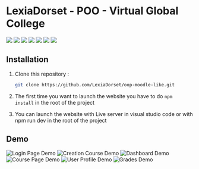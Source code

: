 # LexiaDorset - POO - Virtual Global College

<div>
  <img src="https://img.shields.io/badge/HTML5-E34F26?style=for-the-badge&logo=html5&logoColor=white"/>
<img src="https://img.shields.io/badge/CSS3-1572B6?style=for-the-badge&logo=css3&logoColor=white"/>
  <img src="https://img.shields.io/badge/JavaScript-F7DF1E?style=for-the-badge&logo=javascript&logoColor=black"/>
  <img src="https://img.shields.io/badge/firebase-ffca28?style=for-the-badge&logo=firebase&logoColor=black">
    <img src="https://img.shields.io/badge/Visual%20Studio%20-007ACC?logo=visualstudioc&logoColor=fff&style=for-the-badge">
    <img src="https://img.shields.io/badge/node.js-f1f6ff?logo=node.js&logoColor=6bbf47&style=for-the-badge">
    <img src="https://img.shields.io/badge/Webpack-8DD6F9?style=for-the-badge&logo=webpack&logoColor=black">
</div>

## Installation

1. Clone this repository :
   ```bash
   git clone https://github.com/LexiaDorset/oop-moodle-like.git

2. The first time you want to launch the website you have to do ```npm install``` in the root of the project

3. You can launch the website with Live server in visual studio code or with npm run dev in the root of the project

## Demo

![Login Page Demo](demo/demo_login_page.png)
![Creation Course Demo](demo/demo_creation.png)
![Dashboard Demo](demo/demo_dashboard.png)
![Course Page Demo](demo/demo_course.png)
![User Profile Demo](demo/demo_user_profile.png)
![Grades Demo](demo/demo_grades.png)
